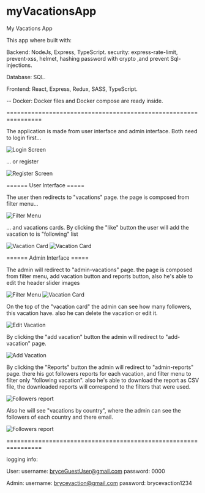 # myVacationsApp

My Vacations App

This app where built with:

Backend: NodeJs, Express, TypeScript.
security: express-rate-limit, prevent-xss, helmet, hashing password with crypto ,and prevent Sql-injections.

Database: SQL.

Frontend: React, Express, Redux, SASS, TypeScript.

-- Docker: Docker files and Docker compose are ready inside.

================================================================

The application is made from user interface and admin interface.
Both need to login first...

![Login Screen](/screenshots/login.png)

... or register

![Register Screen](/screenshots/register.png)

====== User Interface =====

The user then redirects to "vacations" page.
the page is composed from filter menu...

![Filter Menu](/screenshots/userFilter.png)

... and vacations cards.
By clicking the "like" button the user will add the vacation to is "following" list

![Vacation Card](/screenshots/userVacationCard.png)
![Vacation Card](/screenshots/userVacationCardOpen.png)

====== Admin Interface =====

The admin will redirect to "admin-vacations" page.
the page is composed from filter menu, add vacation button and reports button, also he's able to edit the header slider images

![Filter Menu](/screenshots/adminFilter.png)
![Vacation Card](/screenshots/adminAddVacation.png)

On the top of the "vacation card" the admin can see how many followers, this vacation have.
also he can delete the vacation or edit it.

![Edit Vacation](/screenshots/adminVacationEdit.png)

By clicking the "add vacation" button the admin will redirect to "add-vacation" page.

![Add Vacation](/screenshots/adminAddVacation.png)

By clicking the "Reports" button the admin will redirect to "admin-reports" page.
there his got followers reports for each vacation, and filter menu to filter only "following vacation".
also he's able to download the report as CSV file, the downloaded reports will correspond to the filters that were used.

![Followers report](/screenshots/adminVacationFollowers.png)

Also he will see "vacations by country",
where the admin can see the followers of each country and there email.

![Followers report](/screenshots/AdminCountryFollowers.png)

================================================================

logging info:

User:
username: bryceGuestUser@gmail.com
password: 0000

Admin:
username: brycevaction@gmail.com
password: brycevaction1234
